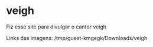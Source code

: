 # veigh

Fiz esse site para divulgar o cantor veigh 


Links das imagens:
/tmp/guest-kmgegk/Downloads/veigh
